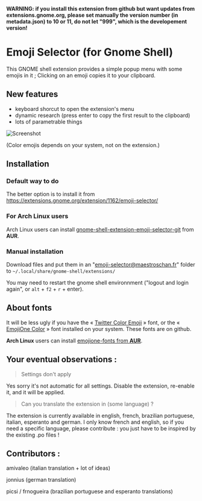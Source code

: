
**WARNING: if you install this extension from github but want updates from extensions.gnome.org, please set manually the version number (in metadata.json) to 10 or 11, do not let "999", which is the developement version!**

# Emoji Selector (for Gnome Shell)
This GNOME shell extension provides a simple popup menu with some emojis in it ; Clicking on an emoji copies it to your clipboard.

## New features
- keyboard shorcut to open the extension's menu
- dynamic research (press enter to copy the first result to the clipboard)
- lots of parametrable things

![Screenshot](http://i65.tinypic.com/juthdv.png)

(Color emojis depends on your system, not on the extension.)

## Installation

### Default way to do
The better option is to install it from https://extensions.gnome.org/extension/1162/emoji-selector/

### For Arch Linux users
Arch Linux users can install [gnome-shell-extension-emoji-selector-git](https://aur.archlinux.org/packages/gnome-shell-extension-emoji-selector-git/) from **AUR**.

### Manual installation
Download files and put them in an "emoji-selector@maestroschan.fr" folder to `~/.local/share/gnome-shell/extensions/`

You may need to restart the gnome shell environnment ("logout and login again", or `alt` + `f2` + `r` + enter).

## About fonts
It will be less ugly if you have the « [Twitter Color Emoji](https://github.com/eosrei/twemoji-color-font/releases) » font, or the « [EmojiOne Color](https://github.com/emojione/emojione) » font installed on your system. These fonts are on github.

**Arch Linux** users can install [emojione-fonts from **AUR**](https://aur.archlinux.org/packages/emojione-fonts/).

## Your eventual observations :
> Settings don't apply

Yes sorry it's not automatic for all settings. Disable the extension, re-enable it, and it will be applied.

> Can you translate the extension in (some language) ?

The extension is currently available in english, french, brazilian portuguese, italian, esperanto and german. I only know french and english, so if you need a specific language, please contribute : you just have to be inspired by the existing .po files !

## Contributors :

amivaleo (italian translation + lot of ideas)

jonnius (german translation)

picsi / frnogueira (brazilian portuguese and esperanto translations)
